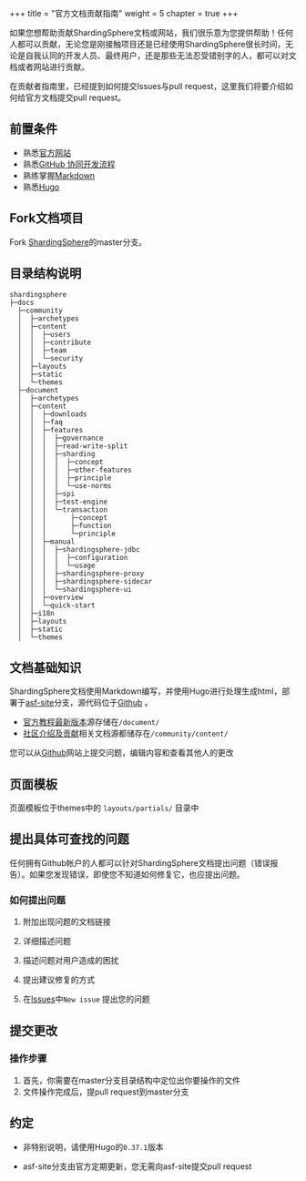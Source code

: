 +++
title = "官方文档贡献指南"
weight = 5
chapter = true
+++

如果您想帮助贡献ShardingSphere文档或网站，我们很乐意为您提供帮助！任何人都可以贡献，无论您是刚接触项目还是已经使用ShardingSphere很长时间，无论是自我认同的开发人员、最终用户，还是那些无法忍受错别字的人，都可以对文档或者网站进行贡献。

在贡献者指南里，已经提到如何提交Issues与pull request，这里我们将要介绍如何给官方文档提交pull request。

## 前置条件

- 熟悉[官方网站](https://shardingsphere.apache.org/index_zh.html)
- 熟悉[GitHub 协同开发流程](https://help.github.com/cn/github/collaborating-with-issues-and-pull-requests)
- 熟练掌握[Markdown](https://help.github.com/cn/github/writing-on-github/basic-writing-and-formatting-syntax)
- 熟悉[Hugo](https://gohugo.io/)

## Fork文档项目

Fork [ShardingSphere](https://github.com/apache/shardingsphere)的master分支。

## 目录结构说明

```
shardingsphere
├─docs
  ├─community
  │  ├─archetypes
  │  ├─content
  │  │  ├─users
  │  │  ├─contribute
  │  │  ├─team
  │  │  └─security
  │  ├─layouts
  │  ├─static
  │  └─themes
  ├─document
  │  ├─archetypes
  │  ├─content
  │  │  ├─downloads
  │  │  ├─faq
  │  │  ├─features
  │  │  │  ├─governance
  │  │  │  ├─read-write-split
  │  │  │  ├─sharding
  │  │  │  │  ├─concept
  │  │  │  │  ├─other-features
  │  │  │  │  ├─principle
  │  │  │  │  └─use-norms
  │  │  │  ├─spi
  │  │  │  ├─test-engine
  │  │  │  └─transaction
  │  │  │      ├─concept
  │  │  │      ├─function
  │  │  │      └─principle
  │  │  ├─manual
  │  │  │  ├─shardingsphere-jdbc
  │  │  │  │  ├─configuration
  │  │  │  │  └─usage
  │  │  │  ├─shardingsphere-proxy
  │  │  │  ├─shardingsphere-sidecar
  │  │  │  └─shardingsphere-ui
  │  │  ├─overview
  │  │  └─quick-start
  │  ├─i18n
  │  ├─layouts
  │  ├─static
  │  └─themes
```

## 文档基础知识

ShardingSphere文档使用Markdown编写，并使用Hugo进行处理生成html，部署于[asf-site](https://github.com/apache/shardingsphere-doc/tree/asf-site)分支，源代码位于[Github](https://github.com/apache/shardingsphere/tree/master) 。

- [官方教程最新版本](https://shardingsphere.apache.org/document/current/cn/overview/)源存储在`/document/`
- [社区介绍及贡献](https://shardingsphere.apache.org/community/cn/contribute/)相关文档源都储存在`/community/content/`

您可以从[Github](https://github.com/apache/shardingsphere/issues)网站上提交问题，编辑内容和查看其他人的更改

## 页面模板

页面模板位于themes中的 `layouts/partials/` 目录中

## 提出具体可查找的问题

任何拥有Github帐户的人都可以针对ShardingSphere文档提出问题（错误报告）。如果您发现错误，即使您不知道如何修复它，也应提出问题。

### 如何提出问题

1. 附加出现问题的文档链接

1. 详细描述问题

1. 描述问题对用户造成的困扰

1. 提出建议修复的方式

1. 在[Issues](https://github.com/apache/shardingsphere/issues)中`New issue` 提出您的问题

## 提交更改

### 操作步骤

1. 首先，你需要在master分支目录结构中定位出你要操作的文件
1. 文件操作完成后，提pull request到master分支

## 约定

- 非特别说明，请使用Hugo的`0.37.1`版本

- asf-site分支由官方定期更新，您无需向asf-site提交pull request
